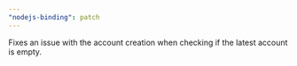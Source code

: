 ```yaml
---
"nodejs-binding": patch
---
```


Fixes an issue with the account creation when checking if the latest account is empty.
